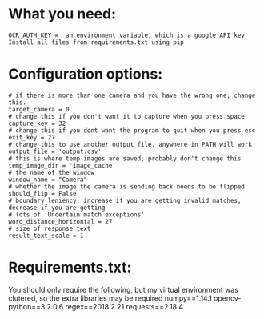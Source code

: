 
# What you need:

    OCR_AUTH_KEY =  an environment variable, which is a google API key
    Install all files from requirements.txt using pip


# Configuration options:

    # if there is more than one camera and you have the wrong one, change this.
    target_camera = 0
    # change this if you don't want it to capture when you press space
    capture_key = 32
    # change this if you dont want the program to quit when you press esc
    exit_key = 27
    # change this to use another output file, anywhere in PATH will work
    output_file = 'output.csv'
    # this is where temp images are saved, probably don't change this
    temp_image_dir = 'image_cache'
    # the name of the window
    window_name = "Camera"
    # whether the image the camera is sending back needs to be flipped
    should_flip = False
    # boundary leniency; increase if you are getting invalid matches, decrease if you are getting
    # lots of 'Uncertain match exceptions'
    word_distance_horizontal = 27
    # size of response text
    result_text_scale = 1

# Requirements.txt:
You should only require the following, but my virtual environment was clutered, so the extra libraries may be required
    numpy==1.14.1
    opencv-python==3.2.0.6
    regex==2018.2.21
    requests==2.18.4
